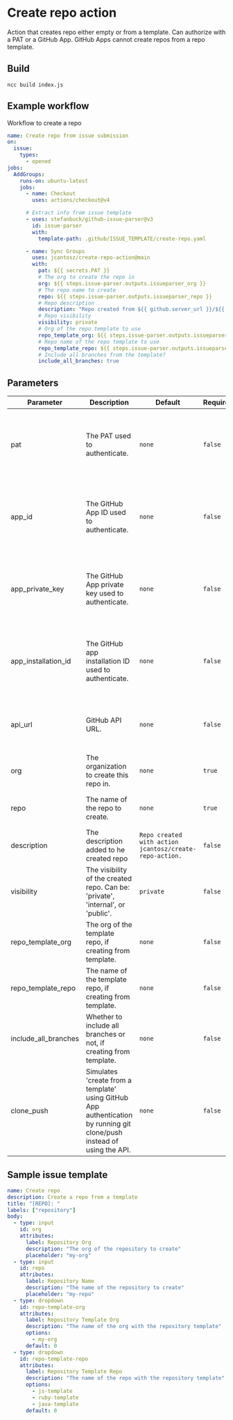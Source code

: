 # Create repo action

Action that creates repo either empty or from a template. Can authorize with a PAT or a GitHub App. GitHub Apps cannot create repos from a repo template.

## Build

`ncc build index.js`

## Example workflow

Workflow to create a repo

```yaml create-repo.yaml
name: Create repo from issue submission
on:
  issue:
    types:
      - opened
jobs:
  AddGroups:
    runs-on: ubuntu-latest
    jobs:
      - name: Checkout
        uses: actions/checkout@v4

      # Extract info from issue template
      - uses: stefanbuck/github-issue-parser@v3
        id: issue-parser
        with:
          template-path: .github/ISSUE_TEMPLATE/create-repo.yaml

      - name: Sync Groups
        uses: jcantosz/create-repo-action@main
        with:
          pat: ${{ secrets.PAT }}
          # The org to create the repo in
          org: ${{ steps.issue-parser.outputs.issueparser_org }}
          # The repo name to create
          repo: ${{ steps.issue-parser.outputs.issueparser_repo }}
          # Repo description
          description: "Repo created from ${{ github.server_url }}/${{ github.repository }}/issues/${{ github.event.issue.number }}"
          # Repo visibility
          visibility: private
          # Org of the repo template to use
          repo_template_org: ${{ steps.issue-parser.outputs.issueparser_repo-template-org }}
          # Repo name of the repo template to use
          repo_template_repo: ${{ steps.issue-parser.outputs.issueparser_repo-template-repo }}
          # Include all branches from the template?
          include_all_branches: true
```

## Parameters

| Parameter            | Description                                                                                                            | Default                                                 | Required | Note                                                                 |
| -------------------- | ---------------------------------------------------------------------------------------------------------------------- | ------------------------------------------------------- | -------- | -------------------------------------------------------------------- |
| pat                  | The PAT used to authenticate.                                                                                          | `none`                                                  | `false`  | Required if creating from a repo template unless using `clone_push`. |
| app_id               | The GitHub App ID used to authenticate.                                                                                | `none`                                                  | `false`  | Can only be used to create an empty repo unless using `clone_push`.  |
| app_private_key      | The GitHub App private key used to authenticate.                                                                       | `none`                                                  | `false`  | Can only be used to create an empty repo unless using `clone_push`.  |
| app_installation_id  | The GitHub app installation ID used to authenticate.                                                                   | `none`                                                  | `false`  | Can only be used to create an empty repo unless using `clone_push`.  |
| api_url              | GitHub API URL.                                                                                                        | `none`                                                  | `false`  | Change this if using GitHub Enterprise Server.                       |
| org                  | The organization to create this repo in.                                                                               | `none`                                                  | `true`   |                                                                      |
| repo                 | The name of the repo to create.                                                                                        | `none`                                                  | `true`   | Will fail if repo already exists                                     |
| description          | The description added to he created repo                                                                               | `Repo created with action jcantosz/create-repo-action.` | `false`  |                                                                      |
| visibility           | The visibility of the created repo. Can be: 'private', 'internal', or 'public'.                                        | `private`                                               | `false`  |                                                                      |
| repo_template_org    | The org of the template repo, if creating from template.                                                               | `none`                                                  | `false`  |                                                                      |
| repo_template_repo   | The name of the template repo, if creating from template.                                                              | `none`                                                  | `false`  |                                                                      |
| include_all_branches | Whether to include all branches or not, if creating from template.                                                     | `none`                                                  | `false`  |                                                                      |
| clone_push           | Simulates 'create from a template' using GitHub App authentication by running git clone/push instead of using the API. | `none`                                                  | `false`  | Will retain all commit history. Will not show linkage in UI.         |

## Sample issue template

```yaml add_entra_group.yaml
name: Create repo
description: Create a repo from a template
title: "[REPO]: "
labels: ["repository"]
body:
  - type: input
    id: org
    attributes:
      label: Repository Org
      description: "The org of the repository to create"
      placeholder: "my-org"
  - type: input
    id: repo
    attributes:
      label: Repository Name
      description: "The name of the repository to create"
      placeholder: "my-repo"
  - type: dropdown
    id: repo-template-org
    attributes:
      label: Repository Template Org
      description: "The name of the org with the repository template"
      options:
        - my-org
      default: 0
  - type: dropdown
    id: repo-template-repo
    attributes:
      label: Repository Template Repo
      description: "The name of the repo with the repository template"
      options:
        - js-template
        - ruby-template
        - java-template
      default: 0
```
